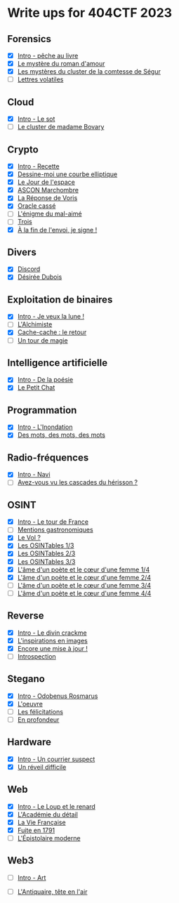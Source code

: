 # Write ups for 404CTF 2023

## Forensics
- [X] [Intro - pêche au livre](./forensics/peche_au_livre/)
- [X] [Le mystère du roman d'amour](./forensics/le_mystere_du_roman_d_amour/)
- [X] [Les mystères du cluster de la comtesse de Ségur](./forensics/les_myst%C3%A8res_du_cluster_de_la_comtesse_de_segur/)
- [ ] [Lettres volatiles](./forensics/lettres_volatiles/)

## Cloud
- [X] [Intro - Le sot](./cloud/intro_sot/)
- [ ] [Le cluster de madame Bovary](./cloud/le_cluster_de_madame_de_bovary/)

## Crypto
- [X] [Intro - Recette](./crypto/recette)
- [X] [Dessine-moi une courbe elliptique](./crypto/dessine_moi_une_courbe_elliptique)
- [X] [Le Jour de l'espace](./crypto/le_jour_de_l_espace)
- [X] [ASCON Marchombre](./crypto/ASCON_marchombre)
- [X] [La Réponse de Voris](./crypto/la_reponse_de_voris)
- [X] [Oracle cassé](./crypto/oracle_casse)
- [ ] [L'énigme du mal-aimé](./crypto/l_enigme_du_mal_aime)
- [ ] [Trois](./crypto/trois)
- [X] [À la fin de l'envoi, je signe !](./crypto/a_la_fin_de_l_envoi_je_signe)

## Divers
- [X] [Discord](./divers/discord)
- [X] [Désirée Dubois](./divers/desiree_dubois)

## Exploitation de binaires
- [X] [Intro - Je veux la lune !](./pwn/je_veux_la_lune)
- [ ] [L'Alchimiste](./pwn/l_alchimiste)
- [X] [Cache-cache : le retour](./pwn/cache_cache_le_retour)
- [ ] [Un tour de magie](./pwn/un_tour_de_magie)

## Intelligence artificielle
- [X] [Intro - De la poésie](./IA/de_la_poesie)
- [X] [Le Petit Chat](./IA/le_petit_chat)

## Programmation
- [X] [Intro - L'Inondation](./programmation/l_inondation)
- [X] [Des mots, des mots, des mots](./programmation/des_mots_des_mots_des_mots)

## Radio-fréquences
- [X] [Intro - Navi](./FM/de_la_poesie)
- [ ] [Avez-vous vu les cascades du hérisson ?](./FM/avez_vous_vu_les_cascades_du_herisson)

## OSINT
- [X] [Intro - Le tour de France](./osint/intro_le_tour_de_france/)
- [ ] [Mentions gastronomiques](./osint/mentions_gastronomiques/)
- [X] [Le Vol ?](./osint/le_vol/)
- [X] [Les OSINTables 1/3](./osint/les_osintables_1/)
- [X] [Les OSINTables 2/3](./osint/les_osintables_2/)
- [X] [Les OSINTables 3/3](./osint/les_osintables_3/)
- [X] [L'âme d'un poète et le cœur d'une femme 1/4](./osint/les_osintables_1/)
- [X] [L'âme d'un poète et le cœur d'une femme 2/4](./osint/les_osintables_2/)
- [ ] [L'âme d'un poète et le cœur d'une femme 3/4](./osint/les_osintables_3/)
- [ ] [L'âme d'un poète et le cœur d'une femme 4/4](./osint/les_osintables_3/)

## Reverse
- [X] [Intro - Le divin crackme](./reverse/le_divin_crackme/)
- [X] [L'inspirations en images](./reverse/l_inspiration_en_images/)
- [X] [Encore une mise à jour !](./reverse/encore_une_mise_a_jour/)
- [ ] [Introspection](./reverse/introspection/)

## Stegano
- [X] [Intro - Odobenus Rosmarus](./stegano/odobenus_rosmarus/)
- [X] [L'oeuvre](./stegano/loeuvre/)
- [ ] [Les félicitations](./stegano/les_felicitations/)
- [ ] [En profondeur](./stegano/en_profondeur/)

## Hardware
- [X] [Intro - Un courrier suspect](./hardware/intro_un_courrier_suspect/)
- [X] [Un réveil difficile](./hardware/un_reveil_difficile/)

## Web
- [X] [Intro - Le Loup et le renard](./web/le_loup_et_le_renard/)
- [X] [L'Académie du détail](./web/l_academie_du_detail/)
- [X] [La Vie Française](./web/la_vie_française/)
- [X] [Fuite en 1791](./web/fuite_en_1791/)
- [ ] [L'Épistolaire moderne](./web/l_epistolaire_moderne/)

## Web3
- [ ] [Intro - Art](./web3/art/)
- [ ] [L'Antiquaire, tête en l'air](./web3/l_antiquaire_tete_en_l_air/)

